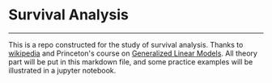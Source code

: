 # Survival Analysis
---
This is a repo constructed for the study of survival analysis. Thanks to [wikipedia](https://en.wikipedia.org/wiki/Survival_analysis) and Princeton's course on [Generalized Linear Models](http://data.princeton.edu/wws509/notes). All theory part will be put in this markdown file, and some practice examples will be illustrated in a jupyter notebook.
